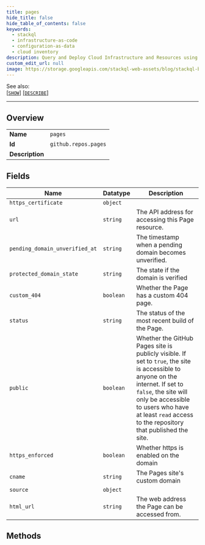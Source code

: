 ```yaml
---
title: pages
hide_title: false
hide_table_of_contents: false
keywords:
  - stackql
  - infrastructure-as-code
  - configuration-as-data
  - cloud inventory
description: Query and Deploy Cloud Infrastructure and Resources using SQL
custom_edit_url: null
image: https://storage.googleapis.com/stackql-web-assets/blog/stackql-blog-post-featured-image.png
---
```

  
    
See also:   
[[` SHOW `]](/docs/language-spec/show) [[` DESCRIBE `]](/docs/language-spec/describe)  
* * * 
## Overview
<table><tbody>
<tr><td><b>Name</b></td><td><code>pages</code></td></tr>
<tr><td><b>Id</b></td><td><code>github.repos.pages</code></td></tr>
<tr><td><b>Description</b></td><td></td></tr>
</tbody></table>

## Fields
| Name | Datatype | Description |
| ---- | -------- | ----------- |
| `https_certificate` | `object` |  |
| `url` | `string` | The API address for accessing this Page resource. |
| `pending_domain_unverified_at` | `string` | The timestamp when a pending domain becomes unverified. |
| `protected_domain_state` | `string` | The state if the domain is verified |
| `custom_404` | `boolean` | Whether the Page has a custom 404 page. |
| `status` | `string` | The status of the most recent build of the Page. |
| `public` | `boolean` | Whether the GitHub Pages site is publicly visible. If set to `true`, the site is accessible to anyone on the internet. If set to `false`, the site will only be accessible to users who have at least `read` access to the repository that published the site. |
| `https_enforced` | `boolean` | Whether https is enabled on the domain |
| `cname` | `string` | The Pages site's custom domain |
| `source` | `object` |  |
| `html_url` | `string` | The web address the Page can be accessed from. |
## Methods
